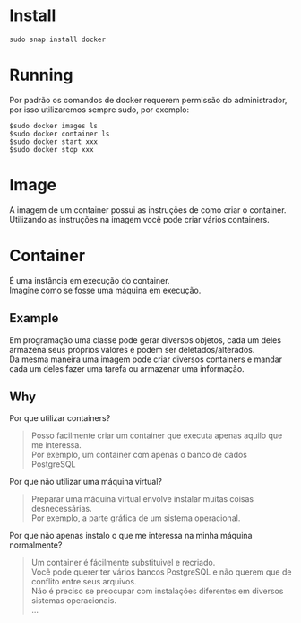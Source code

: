 # Install
`sudo snap install docker`  

# Running
Por padrão os comandos de docker requerem permissão do administrador, por isso utilizaremos sempre sudo, por exemplo:  

```shell
$sudo docker images ls
$sudo docker container ls
$sudo docker start xxx
$sudo docker stop xxx
```

# Image
A imagem de um container possui as instruções de como criar o container.  
Utilizando as instruções na imagem você pode criar vários containers.  

# Container
É uma instância em execução do container.  
Imagine como se fosse uma máquina em execução.  

## Example
Em programação uma classe pode gerar diversos objetos, cada um deles armazena seus próprios valores e podem ser deletados/alterados.  
Da mesma maneira uma imagem pode criar diversos containers e mandar cada um deles fazer uma tarefa ou armazenar uma informação.  

## Why
Por que utilizar containers?  
> Posso facilmente criar um container que executa apenas aquilo que me interessa.  
> Por exemplo, um container com apenas o banco de dados PostgreSQL  

Por que não utilizar uma máquina virtual?  
> Preparar uma máquina virtual envolve instalar muitas coisas desnecessárias.  
> Por exemplo, a parte gráfica de um sistema operacional.  

Por que não apenas instalo o que me interessa na minha máquina normalmente?  
> Um container é fácilmente substituivel e recriado.  
> Você pode querer ter vários bancos PostgreSQL e não querem que de conflito entre seus arquivos.  
> Não é preciso se preocupar com instalações diferentes em diversos sistemas operacionais.  
> ...  
